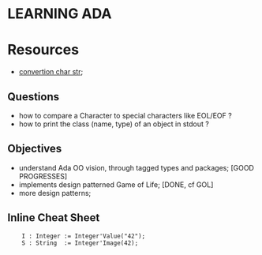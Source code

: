 # LEARNING ADA


# Resources
- [convertion char str](http://www.adapower.com/index.php?Command=Class&ClassID=Basics&CID=2);


## Questions 
- how to compare a Character to special characters like EOL/EOF ?
- how to print the class (name, type) of an object in stdout ?


## Objectives
- understand Ada OO vision, through tagged types and packages; [GOOD PROGRESSES]
- implements design patterned Game of Life;  [DONE, cf GOL]
- more design patterns;


## Inline Cheat Sheet

        I : Integer := Integer'Value("42");
        S : String  := Integer'Image(42);


